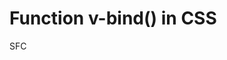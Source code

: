 # Function v-bind() in CSS   

SFC <style> tags support linking CSS values to  
dynamic component state using the v-bind CSS  
function:  
```vue
<script setup>
const theme = {
  color: 'red'
}
</script>

<template>
  <p>hello</p>
</template>

<style scoped>
p {
  color: v-bind('theme.color');
}
</style>
```

The actual value will be compiled into a hashed  
CSS custom property, so the CSS is still static.  
The custom property will be applied to the  
component's root element via inline styles and  
reactively updated if the source value changes.  
